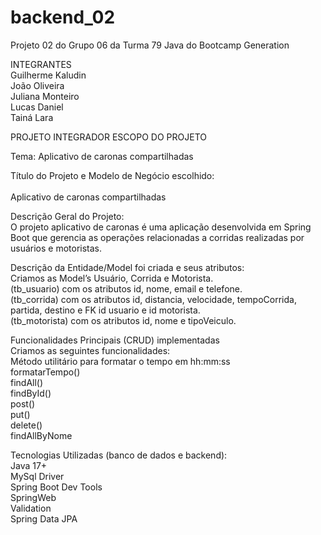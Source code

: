 # backend_02
Projeto 02 do Grupo 06 da Turma 79 Java do Bootcamp Generation

INTEGRANTES
<br>Guilherme Kaludin
<br>João Oliveira
<br>Juliana Monteiro
<br>Lucas Daniel
<br>Tainá Lara


PROJETO INTEGRADOR
ESCOPO DO PROJETO

Tema: Aplicativo de caronas compartilhadas

Título do Projeto e Modelo de Negócio escolhido:  
<br>Aplicativo de caronas compartilhadas

Descrição Geral do Projeto: 
<br>O projeto aplicativo de caronas é uma aplicação desenvolvida em Spring Boot que gerencia as operações relacionadas a corridas realizadas por usuários e motoristas. 

Descrição da Entidade/Model foi criada e seus atributos: 
<br>Criamos as Model’s Usuário, Corrida e Motorista.
<br>(tb_usuario) com os atributos id, nome, email e telefone.
<br>(tb_corrida) com os atributos id, distancia, velocidade, tempoCorrida, partida, destino e FK id usuario e id motorista.
<br>(tb_motorista) com os atributos id, nome e tipoVeiculo.


Funcionalidades Principais (CRUD) implementadas
<br>Criamos as seguintes funcionalidades:
<br>Método utilitário para formatar o tempo em hh:mm:ss
<br>formatarTempo()
<br>findAll()
<br>findById()
<br>post()
<br>put()
<br>delete()
<br>findAllByNome

Tecnologias Utilizadas (banco de dados e backend):
<br> Java 17+
<br>MySql Driver
<br>Spring Boot Dev Tools
<br>SpringWeb
<br>Validation
<br>Spring Data JPA




